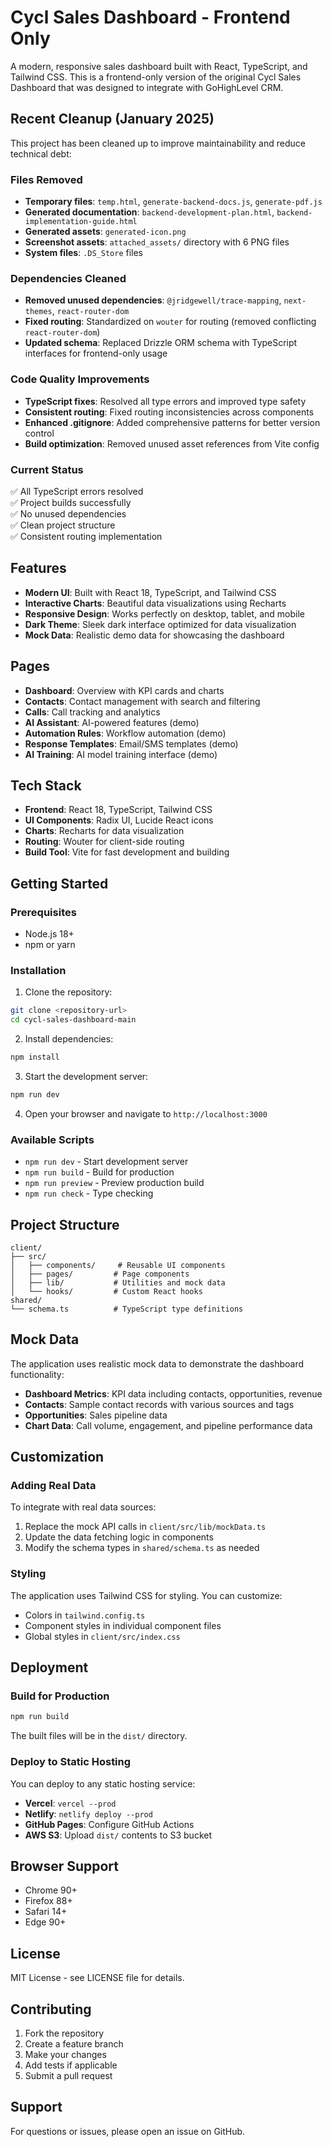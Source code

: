 # Cycl Sales Dashboard - Frontend Only

A modern, responsive sales dashboard built with React, TypeScript, and Tailwind CSS. This is a frontend-only version of the original Cycl Sales Dashboard that was designed to integrate with GoHighLevel CRM.

## Recent Cleanup (January 2025)

This project has been cleaned up to improve maintainability and reduce technical debt:

### Files Removed
- **Temporary files**: `temp.html`, `generate-backend-docs.js`, `generate-pdf.js`
- **Generated documentation**: `backend-development-plan.html`, `backend-implementation-guide.html`
- **Generated assets**: `generated-icon.png`
- **Screenshot assets**: `attached_assets/` directory with 6 PNG files
- **System files**: `.DS_Store` files

### Dependencies Cleaned
- **Removed unused dependencies**: `@jridgewell/trace-mapping`, `next-themes`, `react-router-dom`
- **Fixed routing**: Standardized on `wouter` for routing (removed conflicting `react-router-dom`)
- **Updated schema**: Replaced Drizzle ORM schema with TypeScript interfaces for frontend-only usage

### Code Quality Improvements
- **TypeScript fixes**: Resolved all type errors and improved type safety
- **Consistent routing**: Fixed routing inconsistencies across components
- **Enhanced .gitignore**: Added comprehensive patterns for better version control
- **Build optimization**: Removed unused asset references from Vite config

### Current Status
✅ All TypeScript errors resolved  
✅ Project builds successfully  
✅ No unused dependencies  
✅ Clean project structure  
✅ Consistent routing implementation  

## Features

- **Modern UI**: Built with React 18, TypeScript, and Tailwind CSS
- **Interactive Charts**: Beautiful data visualizations using Recharts
- **Responsive Design**: Works perfectly on desktop, tablet, and mobile
- **Dark Theme**: Sleek dark interface optimized for data visualization
- **Mock Data**: Realistic demo data for showcasing the dashboard

## Pages

- **Dashboard**: Overview with KPI cards and charts
- **Contacts**: Contact management with search and filtering
- **Calls**: Call tracking and analytics
- **AI Assistant**: AI-powered features (demo)
- **Automation Rules**: Workflow automation (demo)
- **Response Templates**: Email/SMS templates (demo)
- **AI Training**: AI model training interface (demo)

## Tech Stack

- **Frontend**: React 18, TypeScript, Tailwind CSS
- **UI Components**: Radix UI, Lucide React icons
- **Charts**: Recharts for data visualization
- **Routing**: Wouter for client-side routing
- **Build Tool**: Vite for fast development and building

## Getting Started

### Prerequisites

- Node.js 18+ 
- npm or yarn

### Installation

1. Clone the repository:
```bash
git clone <repository-url>
cd cycl-sales-dashboard-main
```

2. Install dependencies:
```bash
npm install
```

3. Start the development server:
```bash
npm run dev
```

4. Open your browser and navigate to `http://localhost:3000`

### Available Scripts

- `npm run dev` - Start development server
- `npm run build` - Build for production
- `npm run preview` - Preview production build
- `npm run check` - Type checking

## Project Structure

```
client/
├── src/
│   ├── components/     # Reusable UI components
│   ├── pages/         # Page components
│   ├── lib/           # Utilities and mock data
│   └── hooks/         # Custom React hooks
shared/
└── schema.ts          # TypeScript type definitions
```

## Mock Data

The application uses realistic mock data to demonstrate the dashboard functionality:

- **Dashboard Metrics**: KPI data including contacts, opportunities, revenue
- **Contacts**: Sample contact records with various sources and tags
- **Opportunities**: Sales pipeline data
- **Chart Data**: Call volume, engagement, and pipeline performance data

## Customization

### Adding Real Data

To integrate with real data sources:

1. Replace the mock API calls in `client/src/lib/mockData.ts`
2. Update the data fetching logic in components
3. Modify the schema types in `shared/schema.ts` as needed

### Styling

The application uses Tailwind CSS for styling. You can customize:

- Colors in `tailwind.config.ts`
- Component styles in individual component files
- Global styles in `client/src/index.css`

## Deployment

### Build for Production

```bash
npm run build
```

The built files will be in the `dist/` directory.

### Deploy to Static Hosting

You can deploy to any static hosting service:

- **Vercel**: `vercel --prod`
- **Netlify**: `netlify deploy --prod`
- **GitHub Pages**: Configure GitHub Actions
- **AWS S3**: Upload `dist/` contents to S3 bucket

## Browser Support

- Chrome 90+
- Firefox 88+
- Safari 14+
- Edge 90+

## License

MIT License - see LICENSE file for details.

## Contributing

1. Fork the repository
2. Create a feature branch
3. Make your changes
4. Add tests if applicable
5. Submit a pull request

## Support

For questions or issues, please open an issue on GitHub. 